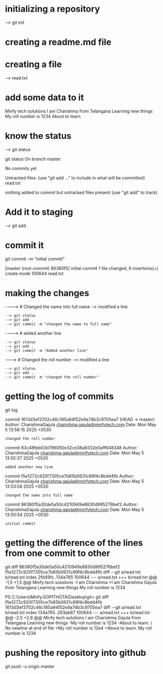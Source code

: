 # initializing a repository
--> git init


# creating a readme.md file

# creating a file
--> read.txt

# add some data to it 
Minfy tech solutions
I am Charishma
from Telangana
Learning new things
My roll number is 1234
About to learn.


# know the status
 --> git status

git status
On branch master

No commits yet

Untracked files:
  (use "git add <file>..." to include in what will be committed)
        read.txt

nothing added to commit but untracked files present (use "git add" to track)

# Add it to staging
--> git add .

# commit it 
git commit -m "initial commit"

[master (root-commit) 86380f5] initial commit
 1 file changed, 6 insertions(+)
 create mode 100644 read.txt

# making the changes
----> # Changed the name into full name --> modified a line

    --> git status
    --> git add .
    --> git commit -m "changed the name to full name"

----> # added another line

    --> git status
    --> git add .
    --> git commit -m "Added another line"

---> # Changed the roll number --> modified a line
    
    --> git status
    --> git add .
    --> git commit -m "changed the roll number"


# getting the log of commits

git log

commit 1613d3ef3702c46c185a94f52e9a74b3c9705ea7 (HEAD -> master)
Author: CharishmaGajula <charishma.gajula@minfytech.com>
Date:   Mon May 5 13:56:15 2025 +0530

    changed the roll number

commit 83c48feb03d796092e32ce38a9332e0aff648348
Author: CharishmaGajula <charishma.gajula@minfytech.com>
Date:   Mon May 5 13:55:37 2025 +0530

    added another new line

commit f5e1272c920f7305ce7b65b0631c69f4c8bdd4fb
Author: CharishmaGajula <charishma.gajula@minfytech.com>
Date:   Mon May 5 13:53:58 2025 +0530

    changed the name into full name

commit 86380f5a30de5a50c4210949e8830d995276bef2
Author: CharishmaGajula <charishma.gajula@minfytech.com>
Date:   Mon May 5 13:50:54 2025 +0530

    initial commit

# getting the difference of the lines from one commit to other

git diff 86380f5a30de5a50c4210949e8830d995276bef2 f5e1272c920f7305ce7b65b0631c69f4c8bdd4fb
diff --git a/read.txt b/read.txt
index 2fd49fc..134a765 100644
--- a/read.txt
+++ b/read.txt
@@ -1,5 +1,5 @@
 Minfy tech solutions
-I am Charishma
+I am Charishma Gajula
 from Telangana
 Learning new things
 My roll number is 1234


PS C:\Users\Minfy.GOPITHOTA\Desktop\git> git diff f5e1272c920f7305ce7b65b0631c69f4c8bdd4fb 1613d3ef3702c46c185a94f52e9a74b3c9705ea7
diff --git a/read.txt b/read.txt
index 134a765..293ab87 100644
--- a/read.txt
+++ b/read.txt
@@ -2,5 +2,6 @@ Minfy tech solutions
 I am Charishma Gajula
 from Telangana
 Learning new things
-My roll number is 1234
-About to learn.
\ No newline at end of file
+My roll number is 12e4
+About to learn.
 My roll number is 1234


# pushing the repository into github

git push -u origin master